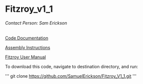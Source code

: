 # Fitzroy_v1_1

###### Contact Person: Sam Erickson

[Code Documentation](https://docs.google.com/document/d/1YhrTNT32r3-O-8GUEunDtdBOqMfdoV4dvjsAv2a82yE/edit)

[Assembly Instructions](https://docs.google.com/document/d/1MT0nxv3tdhCjgswT8LsnecgsyREc_pT5kyCINWPUFrw/edit)

[Fitzroy User Manual](https://docs.google.com/document/d/1DOKdCOfY7HlEWCDx7Ibt9anx2To35STRTg0TD3Cef98/edit)

To download this code, navigate to destination directory, and run:

'''
git clone https://github.com/SamuelErickson/Fitzroy_V1_1.git
'''